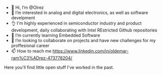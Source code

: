 - 👋 Hi, I’m @Olrez
- 👀 I’m interested in analog and digital electronics, as well as software develpment
- 👌 I'm highly experienced in semiconductor industry and product development, daily collaborating with Intel REstricted Github repositories
- 🌱 I’m currently learning Embedded Software
- 💞️ I’m looking to collaborate on projects and have new challenges for my proffesional career
- 📫 How to reach me https://www.linkedin.com/in/oldemar-ram%C3%ADrez-473778204/

Here you'll find little open stuff I've worked in the past.
<!---
Olrez/Olrez is a ✨ special ✨ repository because its `README.md` (this file) appears on your GitHub profile.
You can click the Preview link to take a look at your changes.
--->
